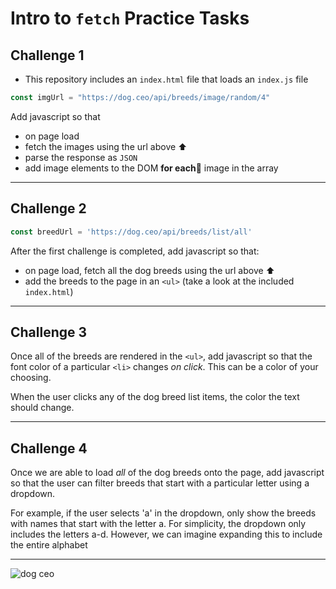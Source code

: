 # Intro to `fetch` Practice Tasks


## Challenge 1
- This repository includes an `index.html` file that loads an `index.js` file

```js
const imgUrl = "https://dog.ceo/api/breeds/image/random/4"
```


Add javascript so that
- on page load
- fetch the images using the url above ⬆️
- parse the response as `JSON`
- add image elements to the DOM **for each**🤔 image in the array

---

## Challenge 2

```js
const breedUrl = 'https://dog.ceo/api/breeds/list/all'
```

After the first challenge is completed, add javascript so that:
- on page load, fetch all the dog breeds using the url above ⬆️
- add the breeds to the page in an `<ul>` (take a look at the included `index.html`)

---

## Challenge 3

Once all of the breeds are rendered in the `<ul>`, add javascript so that the font color of a particular `<li>` changes _on click_. This can be a color of your choosing.

When the user clicks any of the dog breed list items, the color the text should change.

---

## Challenge 4

Once we are able to load _all_ of the dog breeds onto the page, add javascript so that the user can filter breeds that start with a particular letter using a dropdown.

For example, if the user selects 'a' in the dropdown, only show the breeds with names that start with the letter a. For simplicity, the dropdown only includes the letters a-d. However, we can imagine expanding this to include the entire alphabet

---

![dog ceo](https://dog.ceo/img/dog.jpg)
